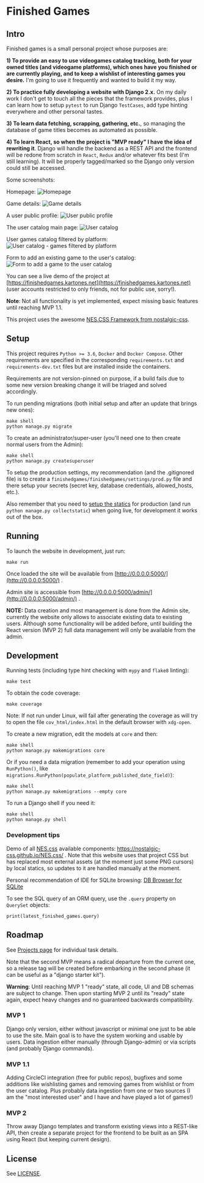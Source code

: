 # Finished Games

## Intro

Finished games is a small personal project whose purposes are:

**1) To provide an easy to use videogames catalog tracking, both for your owned titles (and videogame platforms), which ones have you finished or are currently playing, and to keep a wishlist of interesting games you desire.** I'm going to use it frequently and wanted to build it my way.

**2) To practice fully developing a website with Django 2.x.** On my daily work I don't get to touch all the pieces that the framework provides, plus I can learn how to setup `pytest` to run Django `TestCases`, add type hinting everywhere and other personal tastes.

**3) To learn data fetching, scrapping, gathering, etc.**, so managing the database of game titles becomes as automated as possible.

**4) To learn React, so when the project is "MVP ready" I have the idea of rewriting it**. Django will handle the backend as a REST API and the frontend will be redone from scratch in `React`, `Redux` and/or whatever fits best (I'm still learning). It will be properly tagged/marked so the Django only version could still be accessed.


Some screenshots:

Homepage:
![Homepage](finishedgames/doc/mvp_1_screenshot_1.png)

Game details:
![Game details](finishedgames/doc/mvp_1_screenshot_2.png)

A user public profile:
![User public profile](finishedgames/doc/mvp_1_screenshot_5.png)

The user catalog main page:
![User catalog](finishedgames/doc/mvp_1_screenshot_3.png)

User games catalog filtered by platform:
![User catalog - games filtered by platform](finishedgames/doc/mvp_1_screenshot_4.png)

Form to add an existing game to the user's catalog:
![Form to add a game to the user catalog](finishedgames/doc/mvp_1_screenshot_6.png)

You can see a live demo of the project at [https://finishedgames.kartones.net](https://finishedgames.kartones.net) (user accounts restricted to only friends, not for public use, sorry!).

**Note**: Not all functionality is yet implemented, expect missing basic features until reaching MVP 1.1.

This project uses the awesome [NES.CSS Framework from nostalgic-css](https://github.com/nostalgic-css/NES.css).

## Setup

This project requires `Python >= 3.6`, `Docker` and `Docker Compose`. Other requirements are specified in the corresponding `requirements.txt` and `requirements-dev.txt` files but are installed inside the containers.

Requirements are not version-pinned on purpose, if a build fails due to some new version breaking change it will be triaged and solved accordingly.

To run pending migrations (both initial setup and after an update that brings new ones):
```
make shell
python manage.py migrate
```

To create an administrator/super-user (you'll need one to then create normal users from the Admin):
```
make shell
python manage.py createsuperuser
```

To setup the production settings, my recommendation (and the .gitignored file) is to create a `finishedgames/finishedgames/settings/prod.py` file and there setup your secrets (secret key, database credentials, allowed_hosts, etc.).

Also remember that you need to [setup the statics](https://docs.djangoproject.com/en/2.1/howto/static-files/) for production (and run `python manage.py collectstatic`) when going live, for development it works out of the box.

## Running

To launch the website in development, just run:
```
make run
```

Once loaded the site will be available from [http://0.0.0.0:5000/](http://0.0.0.0:5000/) .

Admin site is accessible from [http://0.0.0.0:5000/admin/](http://0.0.0.0:5000/admin/) .


**NOTE:** Data creation and most management is done from the Admin site, currently the website only allows to associate existing data to existing users. Although some functionality will be added before, until  building the React version (MVP 2) full data management will only be available from the admin.


## Development

Running tests (including type hint checking with `mypy` and `flake8` linting):
```
make test
```

To obtain the code coverage:
```
make coverage
```
Note: If not run under Linux, will fail after generating the coverage as will try to open the file `cov_html/index.html` in the default browser with `xdg-open`.


To create a new migration, edit the models at `core` and then:
```
make shell
python manage.py makemigrations core
```
Or if you need a data migration (remember to add your operation using `RunPython()`, like `migrations.RunPython(populate_platform_published_date_field)`):
```
make shell
python manage.py makemigrations --empty core
```

To run a Django shell if you need it:
```
make shell
python manage.py shell
```

### Development tips

Demo of all [NES.css](https://github.com/nostalgic-css/NES.css) available components: https://nostalgic-css.github.io/NES.css/ . Note that this website uses that project CSS but has replaced most external assets (at the moment just some PNG cursors) by local statics, so updates to it are handled manually at the moment.


Personal recommendation of IDE for SQLite browsing: [DB Browser for SQLite](https://sqlitebrowser.org/)


To see the SQL query of an ORM query, use the `.query` property on `QuerySet` objects:
```
print(latest_finished_games.query)
```

## Roadmap

See [Projects page](https://github.com/Kartones/finished-games/projects?query=is%3Aopen+sort%3Aname-asc) for individual task details.

Note that the second MVP means a radical departure from the current one, so a release tag will be created before embarking in the second phase (it can be useful as a "django starter kit").

**Warning**: Until reaching MVP 1 "ready" state, all code, UI and DB schemas are subject to change. Then upon starting MVP 2 until its "ready" state again, expect heavy changes and no guaranteed backwards compatibility.

### MVP 1

Django only version, either without javascript or minimal one just to be able to use the site. Main goal is to have the system working and usable by users. Data ingestion either manually (through Django-admin) or via scripts (and probably Django commands).

### MVP 1.1

Adding CircleCI integration (free for public repos), bugfixes and some additions like wishlisting games and removing games from wishlist or from the user catalog. Plus probably data ingestion from one or two sources (I am the "most interested user" and I have and have played a lot of games!)

### MVP 2

Throw away Django templates and transform existing views into a REST-like API, then create a separate project for the frontend to be built as an SPA using React (but keeping current design).

## License

See [LICENSE](LICENSE).
